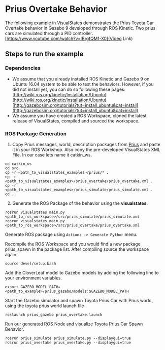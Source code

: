 # Prius Overtake Behavior
The following example in VisualStates demonstrates the Prius Toyota Car Overtake behavior in Gazebo 9 developed through ROS Kinetic. Two prius cars are simulated through a PID controller.
[https://www.youtube.com/watch?v=lBrgfQM1-X0](Video Link)

## Steps to run the example
### Dependencies
* We assume that you already installed ROS Kinetic and Gazebo 9 on Ubuntu 16.04 system to be able to test the behaviors. However, if you did not install yet, you can do so following these pages: [http://wiki.ros.org/kinetic/Installation/Ubuntu](http://wiki.ros.org/kinetic/Installation/Ubuntu)  [http://gazebosim.org/tutorials?tut=install_ubuntu&cat=install](http://gazebosim.org/tutorials?tut=install_ubuntu&cat=install)
* We assume you have created a ROS Workspace, cloned the latest release of VisualStates, compiled and sourced the workspace.

### ROS Package Generation
1. Copy Prius messages, world, description packages from [Prius](/prius) and paste it in your ROS Workshop. Also copy the pre-developed VisualStates XML File. In our case lets name it catkin_ws.
```
cd catkin_ws
cd src
cp -r <path_to_visualstates_examples>/prius/* .
cp -r <path_to_visualstates_examples>/prius_overtake/prius_overtake.xml .
cp -r <path_to_visualstates_examples>/prius_simulate/prius_simulate.xml .
cd ..
```

2. Generate the ROS Package of the behavior using the **visualstates**.
```
rosrun visualstates main.py <path_to_ros_workspace>/src/prius_simulate/prius_simulate.xml
rosrun visualstates main.py <path_to_ros_workspace>/src/prius_overtake/prius_overtake.xml

```
Generate ROS package using `Actions -> Generate Python` menu.

Recompile the ROS Workspace and you would find a new package prius_spawn in the package list. After compiling source the workspace again.

```
source devel/setup.bash
```
Add the CloverLeaf model to Gazebo models by adding the following line to your environment variables.
```
export GAZEBO_MODEL_PATH=<path_to_example>/prius_gazebo/models:$GAZEBO_MODEL_PATH
```
Start the Gazebo simulator and spawn Toyota Prius Car with Prius world, using the toyota prius world launch file
```
roslaunch prius_gazebo prius_overtake.launch
```
Run our generated ROS Node and visualize Toyota Prius Car Spawn Behavior.
```
rosrun prius_simulate prius_simulate.py --displaygui=true
rosrun prius_overtake prius_overtake.py --displaygui=true
```

